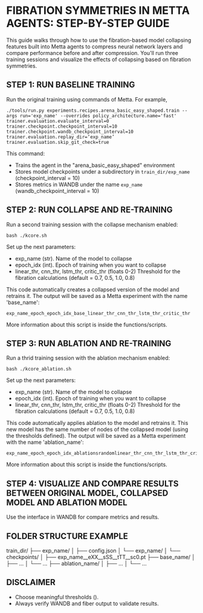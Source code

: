 FIBRATION SYMMETRIES IN METTA AGENTS: STEP-BY-STEP GUIDE
=================================================

This guide walks through how to use the fibration-based model collapsing features 
built into Metta agents to compress neural network layers and compare performance 
before and after compression. You'll run three training sessions and visualize 
the effects of collapsing based on fibration symmetries.


STEP 1: RUN BASELINE TRAINING
-----------------------------
Run the original training using commands of Metta. For example,

    ./tools/run.py experiments.recipes.arena_basic_easy_shaped.train --args run='exp_name' --overrides policy_architecture.name='fast' trainer.evaluation.evaluate_interval=0 trainer.checkpoint.checkpoint_interval=10 trainer.checkpoint.wandb_checkpoint_interval=10 trainer.evaluation.replay_dir=‘exp_name’ trainer.evaluation.skip_git_check=true

This command:
- Trains the agent in the "arena_basic_easy_shaped" environment
- Stores model checkpoints under a subdirectory in `train_dir/exp_name` (checkpoint_interval = 10)
- Stores metrics in WANDB under the name `exp_name` (wandb_checkpoint_interval = 10)


STEP 2: RUN COLLAPSE AND RE-TRAINING
------------------------------

Run a second training session with the collapse mechanism enabled:

    bash ./kcore.sh

Set up the next parameters:

- exp_name (str).                            Name of the model to collapse
- epoch_idx (int).                           Epoch of training when you want to collapse
- linear_thr, cnn_thr, 
  lstm_thr, critic_thr (floats 0-2)          Threshold for the fibration calculations
                                            (default = 0.7, 0.5, 1.0, 0.8)

This code automatically creates a collapsed version of the model and retrains it.
The output will be saved as a Metta experiment with the name 'base_name':

    exp_name_epoch_epoch_idx_base_linear_thr_cnn_thr_lstm_thr_critic_thr

More information about this script is inside the functions/scripts.

STEP 3: RUN ABLATION AND RE-TRAINING
------------------------------

Run a thrid training session with the ablation mechanism enabled:

    bash ./kcore_ablation.sh

Set up the next parameters:

- exp_name (str).                            Name of the model to collapse
- epoch_idx (int).                           Epoch of training when you want to collapse
- linear_thr, cnn_thr, 
 lstm_thr, critic_thr (floats 0-2)          Threshold for the fibration calculations
                                            (default = 0.7, 0.5, 1.0, 0.8)

This code automatically applies ablation to the model and retrains it.
This new model has the same number of nodes of the collapsed model (using the thresholds defined).
The output will be saved as a Metta experiment with the name 'ablation_name':

    exp_name_epoch_epoch_idx_ablationsrandomlinear_thr_cnn_thr_lstm_thr_critic_thr

More information about this script is inside the functions/scripts.


STEP 4: VISUALIZE AND COMPARE RESULTS BETWEEN ORIGINAL MODEL, COLLAPSED MODEL AND ABLATION MODEL
-------------------------------------
Use the interface in WANDB for compare metrics and results. 


FOLDER STRUCTURE EXAMPLE
-------------------------
train_dir/
├── exp_name/
│   ├── config.json
│   └── exp_name/
│       └── checkpoints/
│           ├── exp_name__eXX__sSS__tTT__sc0.pt
├── base_name/
│   ├── ...
│   └── ...
├── ablation_name/
│   ├── ...
│   └── ...

DISCLAIMER
----------
- Choose meaningful thresholds ().
- Always verify WANDB and fiber output to validate results.

